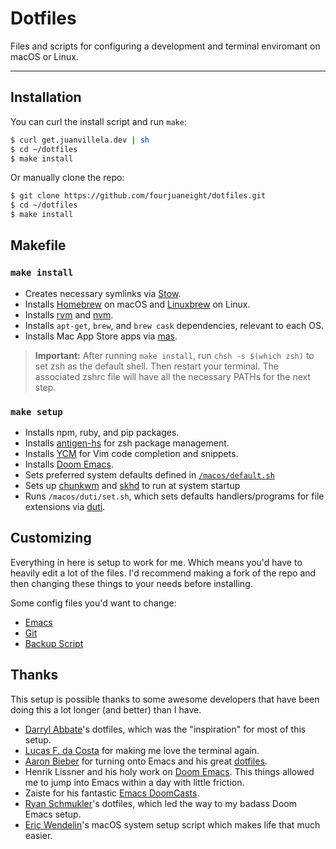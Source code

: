 # Dotfiles

Files and scripts for configuring a development and terminal enviromant on macOS or Linux.

---

## Installation

You can curl the install script and run `make`:

```bash
$ curl get.juanvillela.dev | sh
$ cd ~/dotfiles
$ make install
```

Or manually clone the repo:

```bash
$ git clone https://github.com/fourjuaneight/dotfiles.git
$ cd ~/dotfiles
$ make install
```

## Makefile

### `make install`

- Creates necessary symlinks via [Stow](https://www.gnu.org/software/stow/).
- Installs [Homebrew](https://brew.sh) on macOS and [Linuxbrew](http://linuxbrew.sh/) on Linux.
- Installs [rvm](https://rvm.io/) and [nvm](https://github.com/creationix/nvm).
- Installs `apt-get`, `brew`, and `brew cask` dependencies, relevant to each OS.
- Installs Mac App Store apps via [mas](https://github.com/mas-cli/mas).

> **Important:** After running `make install`, run `chsh -s $(which zsh)` to set zsh as the default
> shell. Then restart your terminal. The associated zshrc file will have all the
> necessary PATHs for the next step.

### `make setup`

- Installs npm, ruby, and pip packages.
- Installs [antigen-hs](https://github.com/Tarrasch/antigen-hs) for zsh package management.
- Installs [YCM](https://github.com/ycm-core/ycmd) for Vim code completion and snippets.
- Installs [Doom Emacs](https://github.com/hlissner/doom-emacs).
- Sets preferred system defaults defined in [`/macos/default.sh`](https://github.com/fourjuaneight/dotfiles/blob/master/macos/default.sh)
- Sets up [chunkwm](https://github.com/koekeishiya/chunkwm) and [skhd](https://github.com/koekeishiya/skhd) to run at system startup
- Runs `/macos/duti/set.sh`, which sets defaults handlers/programs for file extensions via [duti](http://duti.org).

## Customizing

Everything in here is setup to work for me. Which means you'd have to heavily
edit a lot of the files. I'd recommend making a fork of the repo and then
changing these things to your needs before installing.

Some config files you'd want to change:

- [Emacs](https://github.com/fourjuaneight/dotfiles/blob/master/emacs/.doom.d/config.el)
- [Git](https://github.com/fourjuaneight/dotfiles/blob/master/git/.gitconfig)
- [Backup Script](https://github.com/fourjuaneight/dotfiles/blob/master/scripts/backup.py)

## Thanks

This setup is possible thanks to some awesome developers that have
been doing this a lot longer (and better) than I have.

- [Darryl Abbate](https://github.com/rootbeersoup/dotfiles)'s dotfiles, which
  was the "inspiration" for most of this setup.
- [Lucas F. da
  Costa](https://lucasfcosta.com/2019/04/07/streams-introduction.html) for
  making me love the terminal again.
- [Aaron Bieber](https://youtu.be/JWD1Fpdd4Pc) for turning onto Emacs and his
  great [dotfiles](https://github.com/aaronbieber/dotfiles).
- Henrik Lissner and his holy work on [Doom
  Emacs](https://github.com/hlissner/doom-emacs). This things allowed me to jump
  into Emacs within a day with little friction.
- Zaiste for his fantastic [Emacs DoomCasts](https://www.youtube.com/playlist?list=PLhXZp00uXBk4np17N39WvB80zgxlZfVwj).
- [Ryan Schmukler](https://github.com/rschmukler/doom.d)'s dotfiles, which led
  the way to my badass Doom Emacs setup.
- [Eric Wendelin](https://github.com/eriwen/dotfiles)'s macOS system setup
  script which makes life that much easier.
